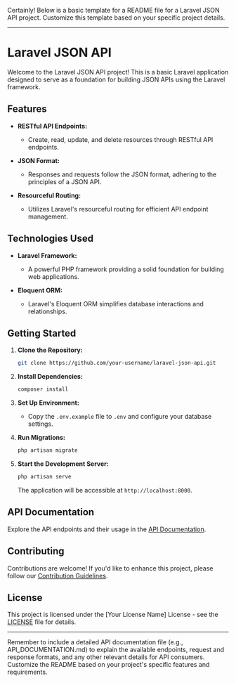 Certainly! Below is a basic template for a README file for a Laravel JSON API project. Customize this template based on your specific project details.

---

# Laravel JSON API

Welcome to the Laravel JSON API project! This is a basic Laravel application designed to serve as a foundation for building JSON APIs using the Laravel framework.

## Features

- **RESTful API Endpoints:**
  - Create, read, update, and delete resources through RESTful API endpoints.

- **JSON Format:**
  - Responses and requests follow the JSON format, adhering to the principles of a JSON API.

- **Resourceful Routing:**
  - Utilizes Laravel's resourceful routing for efficient API endpoint management.

## Technologies Used

- **Laravel Framework:**
  - A powerful PHP framework providing a solid foundation for building web applications.

- **Eloquent ORM:**
  - Laravel's Eloquent ORM simplifies database interactions and relationships.

## Getting Started

1. **Clone the Repository:**
   ```bash
   git clone https://github.com/your-username/laravel-json-api.git
   ```

2. **Install Dependencies:**
   ```bash
   composer install
   ```

3. **Set Up Environment:**
   - Copy the `.env.example` file to `.env` and configure your database settings.

4. **Run Migrations:**
   ```bash
   php artisan migrate
   ```

5. **Start the Development Server:**
   ```bash
   php artisan serve
   ```
   The application will be accessible at `http://localhost:8000`.

## API Documentation

Explore the API endpoints and their usage in the [API Documentation](docs/API_DOCUMENTATION.md).

## Contributing

Contributions are welcome! If you'd like to enhance this project, please follow our [Contribution Guidelines](CONTRIBUTING.md).

## License

This project is licensed under the [Your License Name] License - see the [LICENSE](LICENSE) file for details.

---

Remember to include a detailed API documentation file (e.g., API_DOCUMENTATION.md) to explain the available endpoints, request and response formats, and any other relevant details for API consumers. Customize the README based on your project's specific features and requirements.
